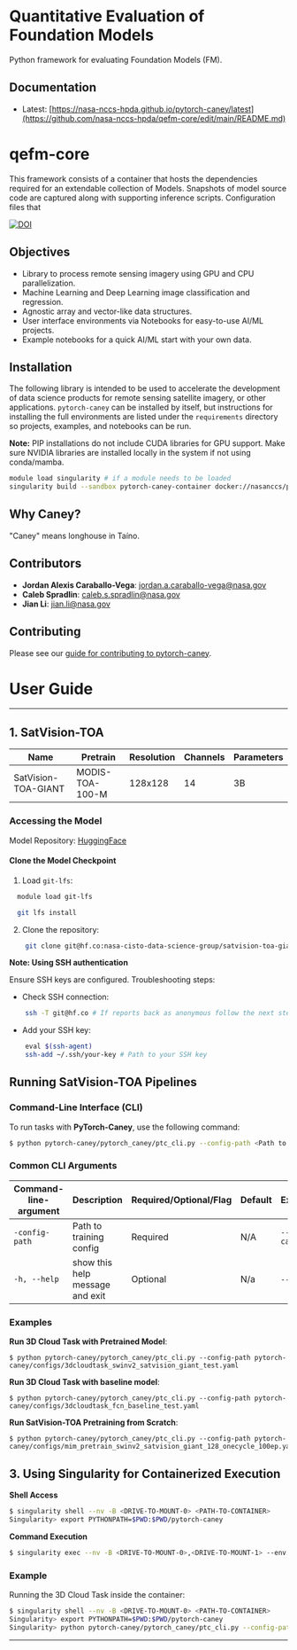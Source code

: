 # Quantitative Evaluation of Foundation Models

Python framework for evaluating Foundation Models (FM).  

## Documentation

- Latest: [https://nasa-nccs-hpda.github.io/pytorch-caney/latest](https://github.com/nasa-nccs-hpda/qefm-core/edit/main/README.md)

# qefm-core

This framework consists of a container that hosts the dependencies required for an extendable collection of Models.  Snapshots of model source code are captured along with supporting inference scripts.  Configuration files that

[![DOI](https://zenodo.org/badge/472450059.svg)](https://zenodo.org/badge/latestdoi/472450059)

## Objectives
- Library to process remote sensing imagery using GPU and CPU parallelization.
- Machine Learning and Deep Learning image classification and regression.
- Agnostic array and vector-like data structures.
- User interface environments via Notebooks for easy-to-use AI/ML projects.
- Example notebooks for a quick AI/ML start with your own data.

## Installation

The following library is intended to be used to accelerate the development of data science products for remote sensing satellite imagery, or other applications. `pytorch-caney` can be installed by itself, but instructions for installing the full environments are listed under the `requirements` directory so projects, examples, and notebooks can be run.

**Note:** PIP installations do not include CUDA libraries for GPU support. Make sure NVIDIA libraries are installed locally in the system if not using conda/mamba.

```bash
module load singularity # if a module needs to be loaded
singularity build --sandbox pytorch-caney-container docker://nasanccs/pytorch-caney:latest
```

## Why Caney?

"Caney" means longhouse in Taíno.

## Contributors

- **Jordan Alexis Caraballo-Vega**: [jordan.a.caraballo-vega@nasa.gov](mailto:jordan.a.caraballo-vega@nasa.gov)
- **Caleb Spradlin**: [caleb.s.spradlin@nasa.gov](mailto:caleb.s.spradlin@nasa.gov)
- **Jian Li**: [jian.li@nasa.gov](mailto:jian.li@nasa.gov)

## Contributing

Please see our [guide for contributing to pytorch-caney](CONTRIBUTING.md).

# <b> User Guide </b>
---

##  1. <b> SatVision-TOA </b>

|Name|Pretrain|Resolution|Channels | Parameters|
|---|---|---|---|---|
|SatVision-TOA-GIANT|MODIS-TOA-100-M|128x128|14|3B|

### Accessing the Model

Model Repository: [HuggingFace](https://huggingface.co/nasa-cisto-data-science-group/satvision-toa-giant-patch8-window8-128)

#### **Clone the Model Checkpoint**

1. Load `git-lfs`:
```bash
  module load git-lfs
```
```bash
  git lfs install
```

2. Clone the repository:
```bash
	git clone git@hf.co:nasa-cisto-data-science-group/satvision-toa-giant-patch8-window8-128
```

<b> Note: Using SSH authentication </b>

Ensure SSH keys are configured. Troubleshooting steps:
- Check SSH connection:
```bash
	ssh -T git@hf.co # If reports back as anonymous follow the next steps
```
- Add your SSH key:
```bash
	eval $(ssh-agent)
	ssh-add ~/.ssh/your-key # Path to your SSH key
```

## <b> Running SatVision-TOA Pipelines </b>

### <b> Command-Line Interface (CLI) </b>

To run tasks with **PyTorch-Caney**, use the following command:

```bash
$ python pytorch-caney/pytorch_caney/ptc_cli.py --config-path <Path to config file>
```

### <b> Common CLI Arguments </b>
| Command-line-argument | Description                                         |Required/Optional/Flag | Default  | Example                  |
| --------------------- |:----------------------------------------------------|:---------|:---------|:--------------------------------------|
| `-config-path`                  | Path to training config                                   | Required | N/A      |`--config-path pytorch-caney/configs/3dcloudtask_swinv2_satvision_gaint_test.yaml`         |
| `-h, --help`               | show this help message and exit                  | Optional | N/a      |`--help`, `-h` |


### <b> Examples </b>

**Run 3D Cloud Task with Pretrained Model**:
```shell
$ python pytorch-caney/pytorch_caney/ptc_cli.py --config-path pytorch-caney/configs/3dcloudtask_swinv2_satvision_giant_test.yaml
```
**Run 3D Cloud Task with baseline model**:
```shell
$ python pytorch-caney/pytorch_caney/ptc_cli.py --config-path pytorch-caney/configs/3dcloudtask_fcn_baseline_test.yaml
```

**Run SatVision-TOA Pretraining from Scratch**:
```shell
$ python pytorch-caney/pytorch_caney/ptc_cli.py --config-path pytorch-caney/configs/mim_pretrain_swinv2_satvision_giant_128_onecycle_100ep.yaml
```

## **3. Using Singularity for Containerized Execution**

**Shell Access**

```bash
$ singularity shell --nv -B <DRIVE-TO-MOUNT-0> <PATH-TO-CONTAINER>
Singularity> export PYTHONPATH=$PWD:$PWD/pytorch-caney
```

**Command Execution**
```bash
$ singularity exec --nv -B <DRIVE-TO-MOUNT-0>,<DRIVE-TO-MOUNT-1> --env PYTHONPATH=$PWD:$PWD/pytorch-caney <PATH-TO-CONTAINER> COMMAND
```

### **Example**

Running the 3D Cloud Task inside the container:

```bash
$ singularity shell --nv -B <DRIVE-TO-MOUNT-0> <PATH-TO-CONTAINER>
Singularity> export PYTHONPATH=$PWD:$PWD/pytorch-caney
Singularity> python pytorch-caney/pytorch_caney/ptc_cli.py --config-path pytorch-caney/configs/3dcloudtask_swinv2_satvision_giant_test.yaml
```

---
